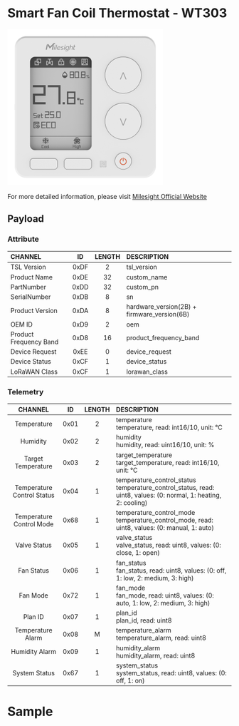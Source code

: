 # Smart Fan Coil Thermostat - WT303

![WT303](wt303.png)

For more detailed information, please visit [Milesight Official Website](https://www.milesight.com/iot/product/lorawan-sensor/wt303-wt304)

## Payload

### Attribute

| CHANNEL                |  ID  | LENGTH | DESCRIPTION                                 |
| :--------------------- | :--: | :----: | :------------------------------------------ |
| TSL Version            | 0xDF |   2    | tsl_version                                 |
| Product Name           | 0xDE |   32   | custom_name                                 |
| PartNumber             | 0xDD |   32   | custom_pn                                   |
| SerialNumber           | 0xDB |   8    | sn                                          |
| Product Version        | 0xDA |   8    | hardware_version(2B) + firmware_version(6B) |
| OEM ID                 | 0xD9 |   2    | oem                                         |
| Product Frequency Band | 0xD8 |   16   | product_frequency_band                      |
| Device Request         | 0xEE |   0    | device_request                              |
| Device Status          | 0xCF |   1    | device_status                               |
| LoRaWAN Class          | 0xCF |   1    | lorawan_class                               |

### Telemetry

|          CHANNEL           |  ID  | LENGTH | DESCRIPTION                                                                                                         |
| :------------------------: | :--: | :----: | :------------------------------------------------------------------------------------------------------------------ |
|        Temperature         | 0x01 |   2    | temperature<br/>temperature, read: int16/10, unit: °C                                                               |
|          Humidity          | 0x02 |   2    | humidity<br/>humidity, read: uint16/10, unit: %                                                                     |
|     Target Temperature     | 0x03 |   2    | target_temperature<br/>target_temperature, read: int16/10, unit: °C                                                 |
| Temperature Control Status | 0x04 |   1    | temperature_control_status<br/>temperature_control_status, read: uint8, values: (0: normal, 1: heating, 2: cooling) |
|  Temperature Control Mode  | 0x68 |   1    | temperature_control_mode<br/>temperature_control_mode, read: uint8, values: (0: manual, 1: auto)                    |
|        Valve Status        | 0x05 |   1    | valve_status<br/>valve_status, read: uint8, values: (0: close, 1: open)                                             |
|         Fan Status         | 0x06 |   1    | fan_status<br/>fan_status, read: uint8, values: (0: off, 1: low, 2: medium, 3: high)                                |
|          Fan Mode          | 0x72 |   1    | fan_mode<br/>fan_mode, read: uint8, values: (0: auto, 1: low, 2: medium, 3: high)                                   |
|          Plan ID           | 0x07 |   1    | plan_id<br/>plan_id, read: uint8                                                                                    |
|     Temperature Alarm      | 0x08 |   M    | temperature_alarm<br/>temperature_alarm, read: uint8                                                                |
|       Humidity Alarm       | 0x09 |   1    | humidity_alarm<br/>humidity_alarm, read: uint8                                                                      |
|       System Status        | 0x67 |   1    | system_status<br/>system_status, read: uint8, values: (0: off, 1: on)                                               |

# Sample

```json

```
